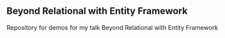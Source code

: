 ## Beyond Relational with Entity Framework

Repository for demos for my talk Beyond Relational with Entity Framework

